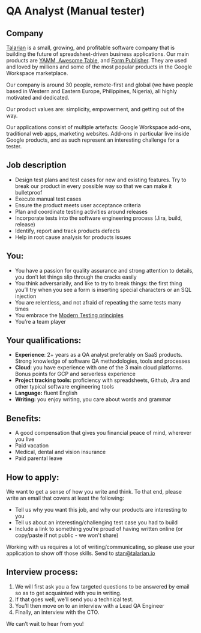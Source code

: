 # QA Analyst (Manual tester)

## Company

[Talarian](http://talarian.io) is a small, growing, and profitable software company that is building the future of spreadsheet-driven business applications. Our main products are [YAMM](https://yamm.com/),[ Awesome Table](https://awesome-table.com/), and [Form Publisher](https://form-publisher.com). They are used and loved by millions and some of the most popular products in the Google Workspace marketplace.

Our company is around 30 people, remote-first and global (we have people based in Western and Eastern Europe, Philippines, Nigeria), all highly motivated and dedicated.

Our product values are: simplicity, empowerment, and getting out of the way.

Our applications consist of multiple artefacts: Google Workspace add-ons, traditional web apps, marketing websites. Add-ons in particular live inside Google products, and as such represent an interesting challenge for a tester.

## Job description

* Design test plans and test cases for new and existing features. Try to break our product in every possible way so that we can make it bulletproof
* Execute manual test cases
* Ensure the product meets user acceptance criteria
* Plan and coordinate testing activities around releases
* Incorporate tests into the software engineering process (Jira, build, release)
* Identify, report and track products defects
* Help in root cause analysis for products issues

## You:

* You have a passion for quality assurance and strong attention to details, you don’t let things slip through the cracks easily
* You think adversarially, and like to try to break things: the first thing you’ll try when you see a form is inserting special characters or an SQL injection
* You are relentless, and not afraid of repeating the same tests many times
* You embrace the [Modern Testing principles](https://www.angryweasel.com/ABTesting/modern-testing-principles/)
* You’re a team player

## Your qualifications:

* **Experience**: 2+ years as a QA analyst preferably on SaaS products. Strong knowledge of software QA methodologies, tools and processes
* **Cloud**: you have experience with one of the 3 main cloud platforms. Bonus points for GCP and serverless experience
* **Project tracking tools:** proficiency with spreadsheets, Github, Jira and other typical software engineering tools
* **Language:** fluent English
* **Writing:** you enjoy writing, you care about words and grammar

## Benefits:

* A good compensation that gives you financial peace of mind, wherever you live
* Paid vacation
* Medical, dental and vision insurance
* Paid parental leave

## How to apply:

We want to get a sense of how you write and think. To that end, please write an email that covers at least the following:

* Tell us why you want this job, and why our products are interesting to you
* Tell us about an interesting/challenging test case you had to build
* Include a link to something you're proud of having written online (or copy/paste if not public - we won't share)

Working with us requires a lot of writing/communicating, so please use your application to show off those skills.
Send to stan@talarian.io 

## Interview process:

1. We will first ask you a few targeted questions to be answered by email so as to get acquainted with you in writing. 
2. If that goes well, we’ll send you a technical test. 
3. You’ll then move on to an interview with a Lead QA Engineer
4. Finally, an interview with the CTO.

We can’t wait to hear from you!
